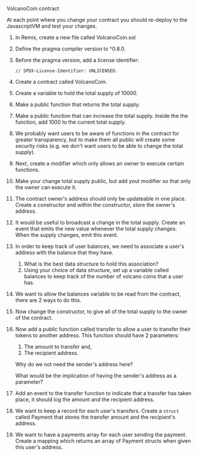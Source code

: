 VolcanoCoin contract

At each point where you change your contract you should re-deploy to the 
JavascriptVM and test your changes.

1. In Remix, create a new file called VolcanoCoin.sol
2. Define the pragma compiler version to ^0.8.0.
3. Before the pragma version, add a license identifier:
	```
	// SPDX-License-Identifier: UNLICENSED.
	```
4. Create a contract called VolcanoCoin.
5. Create a variable to hold the total supply of 10000.
6. Make a public function that returns the total supply.
7. Make a public function that can increase the total supply. Inside the 
the function, add 1000 to the current total supply.
8. We probably want users to be aware of functions in the contract for 
greater transparency, but to make them all public will create some security 
risks (e.g. we don't want users to be able to change the total supply).
9. Next, create a modifier which only allows an owner to execute certain 
functions.
10. Make your change total supply public, but add yout modifier so that 
only the owner can execute it.
11. The contract owner's address should only be updateable in one place. 
Create a constructor and within the constructor, store the owner's address.
12. It would be useful to broadcast a change in the total supply. Create an 
event that emits the new value whenever the total supply changes. When the 
supply changes, emit this event.
13. In order to keep track of user balances, we need to associate a user's 
address with the balance that they have.
	1. What is the best data structure to hold this association?
	2. Using your choice of data structure, set up a variable called 
	balances to keep track of the number of volcano coins that a user has.
14. We want to allow the balances variable to be read from the contract, 
there are 2 ways to do this.
15. Now change the constructor, to give all of the total supply to the owner 
of the contract.
16. Now add a public function called transfer to allow a user to transfer 
their tokens to another address. This function should have 2 parameters:
	1. The amount to transfer and,
	2. The recipient address.

	Why do we not need the sender's address here?

	What would be the implication of having the sender's address as a parameter?
17. Add an event to the transfer function to indicate that a transfer has taken 
place, it should log the amount and the recipient address.
18. We want to keep a record for each user's transfers. Create a ````struct````
called Payment that stores the transfer amount and the recipient's address.
19. We want to have a payments array for each user sending the payment. Create 
a mapping which returns an array of Payment structs when given this user's 
address.
